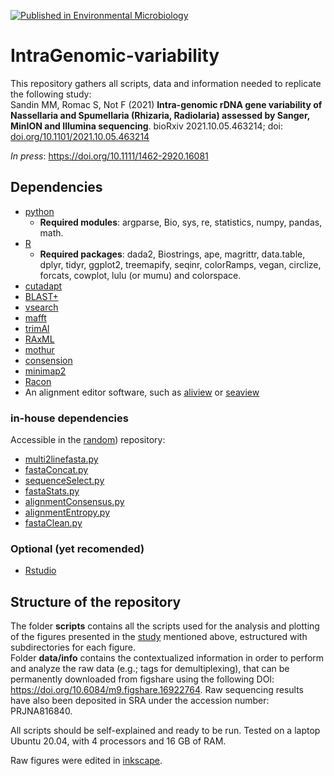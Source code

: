 [![Published in Environmental Microbiology](https://img.shields.io/badge/published%20in-Environmental%20Microbiology-blue.svg)](https://doi.org/10.1111/1462-2920.16081)

# IntraGenomic-variability
  
This repository gathers all scripts, data and information needed to replicate the following study:  
Sandin MM, Romac S, Not F (2021) **Intra-genomic rDNA gene variability of Nassellaria and Spumellaria (Rhizaria, Radiolaria) assessed by Sanger, MinION and Illumina sequencing**. bioRxiv 2021.10.05.463214; doi: [doi.org/10.1101/2021.10.05.463214](https://doi.org/10.1101/2021.10.05.463214)

*In press*: https://doi.org/10.1111/1462-2920.16081
  
## Dependencies
- [python](https://www.python.org/)  
    -   **Required modules**: argparse, Bio, sys, re, statistics, numpy, pandas, math.  
- [R](https://www.r-project.org/)  
    -   **Required packages**: dada2, Biostrings, ape, magrittr, data.table, dplyr, tidyr, ggplot2, treemapify, seqinr, colorRamps, vegan, circlize, forcats, cowplot, lulu (or mumu) and colorspace.  
- [cutadapt](https://cutadapt.readthedocs.io/en/stable/)  
- [BLAST+](https://blast.ncbi.nlm.nih.gov/Blast.cgi?CMD=Web&PAGE_TYPE=BlastDocs&DOC_TYPE=Download)  
- [vsearch](https://github.com/torognes/vsearch)  
- [mafft](https://mafft.cbrc.jp/alignment/software/)  
- [trimAl](http://trimal.cgenomics.org/)  
- [RAxML](https://cme.h-its.org/exelixis/web/software/raxml/)  
- [mothur](https://mothur.org/)  
- [consension](https://microbiology.se/software/consension/)  
- [minimap2](https://github.com/lh3/minimap2)  
- [Racon](https://github.com/isovic/racon)  
- An alignment editor software, such as [aliview](https://ormbunkar.se/aliview/) or [seaview](http://doua.prabi.fr/software/seaview)  
### in-house dependencies
Accessible in the [random](https://github.com/MiguelMSandin/random)) repository:  
- [multi2linefasta.py](https://github.com/MiguelMSandin/random/blob/main/fasta/multi2linefasta.py)  
- [fastaConcat.py](https://github.com/MiguelMSandin/random/blob/main/fasta/fastaConcat.py)  
- [sequenceSelect.py](https://github.com/MiguelMSandin/random/blob/main/fasta/sequenceSelect.py)  
- [fastaStats.py](https://github.com/MiguelMSandin/random/blob/main/fasta/fastaStats.py)  
- [alignmentConsensus.py](https://github.com/MiguelMSandin/random/blob/main/fasta/alignmentConsensus.py)  
- [alignmentEntropy.py](https://github.com/MiguelMSandin/random/blob/main/fasta/alignmentEntropy.py)  
- [fastaClean.py](https://github.com/MiguelMSandin/random/blob/main/fasta/fastaClean.py)  
### Optional (yet recomended)  
- [Rstudio](https://rstudio.com/products/rstudio/download/) 
  
## Structure of the repository
The folder **scripts** contains all the scripts used for the analysis and plotting of the figures presented in the [study](https://doi.org/10.1101/2021.10.05.463214) mentioned above, estructured with subdirectories for each figure.  
Folder **data/info** contains the contextualized information in order to perform and analyze the raw data (e.g.; tags for demultiplexing), that can be permanently downloaded from figshare using the following DOI: https://doi.org/10.6084/m9.figshare.16922764. Raw sequencing results have also been deposited in SRA under the accession number: PRJNA816840.  
  
All scripts should be self-explained and ready to be run. Tested on a laptop Ubuntu 20.04, with 4 processors and 16 GB of RAM.  

Raw figures were edited in [inkscape](https://inkscape.org/).  
  
